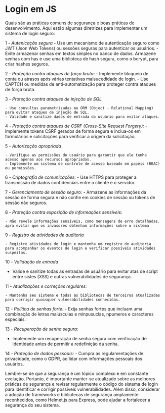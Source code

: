 # Login em JS

Quais são as práticas comuns de segurança e boas práticas de desenvolvimento. Aqui estão algumas diretrizes para implementar um sistema de login seguro:

1 - *Autenicação segura* 
    - Use um mecanismo de autenticação seguro como JWT (Json Web Tokens) ou sessões seguras para autenticar os usuários. 
    - Evite armazenar senhas em textos simples no banco de dados. Armazene senhas com has e use uma biblioteca de hash segura, como o bcrypt, para criar hashes seguros.

2 - *Proteção contra ataques de força bruta:*
    - Implemente bloqueio de conta ou atrasos após várias tentativas malsucedidade de login.
    - Use CAPTCH ou medidas de anti-automatização para proteger contra ataques de força bruta.

3 - *Proteção contra ataques de injeção de SQL*

    - Use consultas parametrizadas ou ORM (Object - Relational Mapping) para evitar ataques de injeção de SQL.
    - Validade e sanitize dados de entrada do usuário para evitar ataques.

4 - *Proteção contra ataques de CSRF (Cross-Site Request Forgery):*
    - Implemente tokens CSRF gerados de forma segura e inclua-os em formulários e solicitações para verificar a origem da solicitação.

5 - *Autorização apropriada*

    - Verifique as permissões do usuário para garantir que ele tenha acesso apenas aos recursos apropriados. 
    - Implemente um sistema de controle de acesso baseado em papéis (RBAC) ou permissões. 

6 - *Criptografia de comunicações:* 
    - Use HTTPS para proteger a transmissão de dados confidenciais entre o cliente e o servidor.

7 - *Gerenciamento de sessão seguro:* 
    - Armazene as informações da sessão de forma segura e não confie em cookies de sessão ou tokens de sessão não seguros. 

8 - *Proteção contra exposição de informações sensíveis*: 

    - Não revele informações sensíveis, como mensagens de erro detalhadas, apra evitar que os invasores obtenham informações sobre o sistema

9 - *Registro de atividades de auditoria*

    - Registre atividades de login e mantenha um registro de auditoria para acompanhar os eventos de login e verificar possíveis atividades suspeitas.

10 - *Validação de entrada*

- Valide e sanitize todas as entradas de usuário para evitar atas de script entre sistes (XSS) e outras vulnerabilidades de segurança.

11 - *Atualizações e correções regulares:*

    - Mantenha seu sistema e todas as bibliotecas de terceiros atualizadas para corrigir quaisquer vulnerabilidades conhecidas.

12 - *Política de senhas forte:*
    - Exija senhas fortes que incluam uma combinação de letras maiúsculas e minpusuclas, npumeros e caracteres especiais.

13 - *Recuperação de senha segura:*
- Implemente um recuperação de senha segura com verificação de identidade antes de permitir a redefinição da senha.

14 - *Proteção de dados pessoais:*
    - Cumpra as regulamentações de privacidade, como o GDPR, ao lidar com informações pessoais dos usuários.

Lembre-se de que a segurança é um tópico complexo e em constante evolução. Portanto, é importante manter-se atualizado sobre as melhores práticas de segurança e revisar regularmente o código do sistema de login para identificar e corrigir possíveis vulnerabilidades. Além disso, considerar a adoção de frameworks e bibliotecas de segurança amplamente reconhecidos, como Helmet.js para Express, pode ajudar a fortalecer a segurança do seu sistema.




